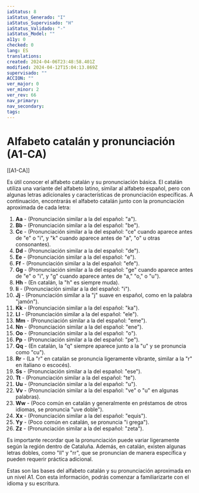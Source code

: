 ```yaml
---
iaStatus: 8
iaStatus_Generado: "I"
iaStatus_Supervisado: "H"
iaStatus_Validado: "-"
iaStatus_Model: ""
a11y: 0
checked: 0
lang: ES
translations: 
created: 2024-04-06T23:48:58.401Z
modified: 2024-04-12T15:04:13.869Z
supervisado: ""
ACCION: ""
ver_major: 0
ver_minor: 2
ver_rev: 66
nav_primary: 
nav_secondary: 
tags:
---
```

# Alfabeto catalán y pronunciación (A1-CA)

[[A1-CA]]

Es útil conocer el alfabeto catalán y su pronunciación básica. El catalán utiliza una variante del alfabeto latino, similar al alfabeto español, pero con algunas letras adicionales y características de pronunciación específicas. A continuación, encontrarás el alfabeto catalán junto con la pronunciación aproximada de cada letra:

1. **Aa** - (Pronunciación similar a la del español: "a").
2. **Bb** - (Pronunciación similar a la del español: "be").
3. **Cc** - (Pronunciación similar a la del español: "ce" cuando aparece antes de "e" o "i", y "k" cuando aparece antes de "a", "o" u otras consonantes).
4. **Dd** - (Pronunciación similar a la del español: "de").
5. **Ee** - (Pronunciación similar a la del español: "e").
6. **Ff** - (Pronunciación similar a la del español: "efe").
7. **Gg** - (Pronunciación similar a la del español: "ge" cuando aparece antes de "e" o "i", y "g" cuando aparece antes de "a," "o," o "u").
8. **Hh** - (En catalán, la "h" es siempre muda).
9. **Ii** - (Pronunciación similar a la del español: "i").
10. **Jj** - (Pronunciación similar a la "j" suave en español, como en la palabra "jamón").
11. **Kk** - (Pronunciación similar a la del español: "ka").
12. **Ll** - (Pronunciación similar a la del español: "ele").
13. **Mm** - (Pronunciación similar a la del español: "eme").
14. **Nn** - (Pronunciación similar a la del español: "ene").
15. **Oo** - (Pronunciación similar a la del español: "o").
16. **Pp** - (Pronunciación similar a la del español: "pe").
17. **Qq** - (En catalán, la "q" siempre aparece junto a la "u" y se pronuncia como "cu").
18. **Rr** - (La "r" en catalán se pronuncia ligeramente vibrante, similar a la "r" en italiano o escocés).
19. **Ss** - (Pronunciación similar a la del español: "ese").
20. **Tt** - (Pronunciación similar a la del español: "te").
21. **Uu** - (Pronunciación similar a la del español: "u").
22. **Vv** - (Pronunciación similar a la del español: "ve" o "u" en algunas palabras).
23. **Ww** - (Poco común en catalán y generalmente en préstamos de otros idiomas, se pronuncia "uve doble").
24. **Xx** - (Pronunciación similar a la del español: "equis").
25. **Yy** - (Poco común en catalán, se pronuncia "i grega").
26. **Zz** - (Pronunciación similar a la del español: "zeta").

Es importante recordar que la pronunciación puede variar ligeramente según la región dentro de Cataluña. Además, en catalán, existen algunas letras dobles, como "ll" y "rr", que se pronuncian de manera específica y pueden requerir práctica adicional.

Estas son las bases del alfabeto catalán y su pronunciación aproximada en un nivel A1. Con esta información, podrás comenzar a familiarizarte con el idioma y su escritura.